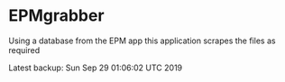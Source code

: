 # EPMgrabber
Using a database from the EPM app this application scrapes the files as required


Latest backup: Sun Sep 29 01:06:02 UTC 2019
